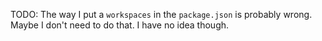 TODO:
The way I put a `workspaces` in the `package.json` is probably wrong.
Maybe I don't need to do that. I have no idea though.
